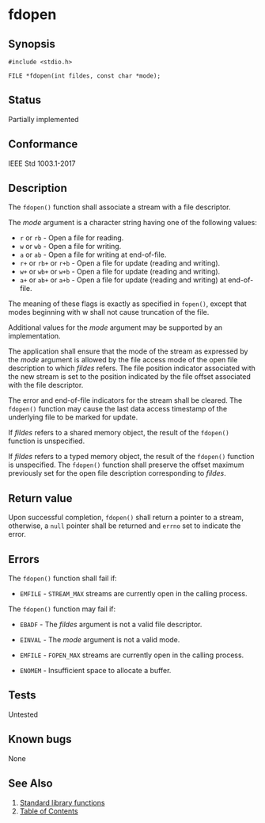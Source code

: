 # fdopen

## Synopsis

`#include <stdio.h>`

` FILE *fdopen(int fildes, const char *mode); `

## Status

Partially implemented

## Conformance

IEEE Std 1003.1-2017

## Description

The `fdopen()` function shall associate a stream with a file descriptor.

The _mode_ argument is a character string having one of the following values:

* `r` or `rb` - Open a file for reading.
* `w` or `wb` - Open a file for writing.
* `a` or `ab` - Open a file for writing at end-of-file.
* `r+` or `rb+` or `r+b` - Open a file for update (reading and writing).
* `w+` or `wb+` or `w+b` - Open a file for update (reading and writing).
* `a+` or `ab+` or `a+b` - Open a file for update (reading and writing) at end-of-file.

The meaning of these flags is exactly as specified in `fopen()`, except that modes beginning with w shall not cause
truncation of the file.

Additional values for the _mode_ argument may be supported by an implementation.

The application shall ensure that the mode of the stream as expressed by the _mode_ argument is allowed by the file
access mode of the open file description to which _fildes_ refers. The file position indicator associated with the new
stream is set to the position indicated by the file offset associated with the file descriptor.

The error and end-of-file indicators for the stream shall be cleared. The `fdopen()` function may cause the last data
access timestamp of the underlying file to be marked for update.

If _fildes_ refers to a shared memory object, the result of the `fdopen()` function is unspecified.

If _fildes_ refers to a typed memory object, the result of the `fdopen()` function is unspecified.
The `fdopen()` function shall preserve the offset maximum previously set for the open file description corresponding to
_fildes_.

## Return value

Upon successful completion, `fdopen()` shall return a pointer to a stream, otherwise, a `null` pointer shall be returned
and `errno` set to indicate the error.

## Errors

The `fdopen()` function shall fail if:

* `EMFILE` - `STREAM_MAX` streams are currently open in the calling process.

The `fdopen()` function may fail if:

* `EBADF` - The _fildes_ argument is not a valid file descriptor.

* `EINVAL` - The _mode_ argument is not a valid mode.

* `EMFILE` - `FOPEN_MAX` streams are currently open in the calling process.

* `ENOMEM` - Insufficient space to allocate a buffer.

## Tests

Untested

## Known bugs

None

## See Also

1. [Standard library functions](../README.md)
2. [Table of Contents](../../../README.md)

